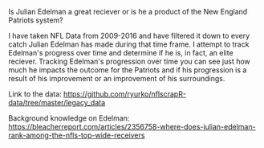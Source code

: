 Is Julian Edelman a great reciever or is he a product of the New England Patriots system?

I have taken NFL Data from 2009-2016 and have filtered it down to every catch Julian Edelman has made during that time frame. I attempt to track Edelman's progress over time and determine if he is, in fact, an elite reciever. Tracking Edelman's progression over time you can see just how much he impacts the outcome for the Patriots and if his progression is a result of his improvement or an improvement of his surroundings.


Link to the data: https://github.com/ryurko/nflscrapR-data/tree/master/legacy_data

Background knowledge on Edelman: https://bleacherreport.com/articles/2356758-where-does-julian-edelman-rank-among-the-nfls-top-wide-receivers
